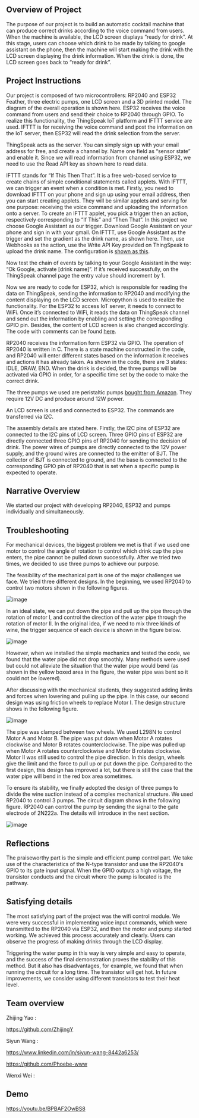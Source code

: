 ## Overview of Project

The purpose of our project is to build an automatic cocktail machine that can produce correct drinks according to the voice command from users. When the machine is available, the LCD screen displays “ready for drink”. At this stage, users can choose which drink to be made by talking to google assistant on the phone, then the machine will start making the drink with the LCD screen displaying the drink information. When the drink is done, the LCD screen goes back to “ready for drink”.

## Project Instructions 

Our project is composed of two microcontrollers: RP2040 and ESP32 Feather, three electric pumps, one LCD screen and a 3D printed model. The diagram of the overall operation is shown here. ESP32 receives the voice command from users and send their choice to RP2040 through GPIO. To realize this functionality, the ThingSpeak IoT platform and IFTTT service are used. IFTTT is for receiving the voice command and post the information on the IoT server, then ESP32 will read the drink selection from the server.

ThingSpeak acts as the server. You can simply sign up with your email address for free, and create a channel by. Name one field as “sensor state” and enable it. Since we will read information from channel using ESP32, we need to use the Read API key as shown here to read data.

IFTTT stands for “If This Then That”. It is a free web-based service to create chains of simple conditional statements called applets. With IFTTT, we can trigger an event when a condition is met. Firstly, you need to download IFTTT on your phone and sign up using your email address, then you can start creating applets. They will be similar applets and serving for one purpose: receiving the voice command and uploading the information onto a server. To create an IFTTT applet, you pick a trigger then an action, respectively corresponding to “If This” and “Then That”. In this project we choose Google Assistant as our trigger. Download Google Assistant on your phone and sign in with your gmail. On IFTTT, use Google Assistant as the trigger and set the gradient as the drink name, as shown here. Then, use Webhooks as the action, use the Write API Key provided on ThingSpeak to upload the drink name. The configuration is [shown as this](https://github.com/ESE519positive/ESE519positive.github.io/blob/main/Instruction/pic1.png).

Now test the chain of events by talking to your Google Assistant in the way: “Ok Google, activate [drink name]”. If it’s received successfully, on the ThingSpeak channel page the entry value should increment by 1.

Now we are ready to code for ESP32, which is responsible for reading the data on ThingSpeak, sending the information to RP2040 and modifying the content displaying on the LCD screen. Micropython is used to realize the functionality. For the ESP32 to access IoT server, it needs to connect to WiFi. Once it’s connected to WiFi, it reads the data on ThingSpeak channel and send out the information by enabling and setting the corresponding GPIO pin. Besides, the content of LCD screen is also changed accordingly. The code with comments can be found [here](https://github.com/ESE519positive/ESE519positive.github.io/blob/main/code/ESP32/main.py).

RP2040 receives the information form ESP32 via GPIO. The operation of RP2040 is written in C. There is a state machine constructed in the code, and RP2040 will enter different states based on the information it receives and actions it has already taken. As shown in the code, there are 3 states: IDLE, DRAW, END. When the drink is decided, the three pumps will be activated via GPIO in order, for a specific time set by the code to make the correct drink.

The three pumps we used are peristaltic pumps [bought from Amazon](https://www.amazon.com/gp/product/B09MVPJXFJ/ref=ppx_yo_dt_b_asin_image_o02_s00?ie=UTF8&psc=1). They require 12V DC and produce around 12W power. 

An LCD screen is used and connected to ESP32. The commands are transferred via I2C.

The assembly details are stated here. Firstly, the I2C pins of ESP32 are connected to the I2C pins of LCD screen. Three GPIO pins of ESP32 are directly connected three GPIO pins of RP2040 for sending the decision of drink. The power wires of pumps are directly connected to the 12V power supply, and the ground wires are connected to the emitter of BJT. The collector of BJT is connected to ground, and the base is connected to the corresponding GPIO pin of RP2040 that is set when a specific pump is expected to operate. 

## Narrative Overview

We started our project with developing RP2040, ESP32 and pumps individually and simultaneously. 

## Troubleshooting

For mechanical devices, the biggest problem we met is that if we used one motor to control the angle of rotation to control which drink cup the pipe enters, the pipe cannot be pulled down successfully. After we tried two times, we decided to use three pumps to achieve our purpose.

The feasibility of the mechanical part is one of the major challenges we face. We tried three different designs. In the beginning, we used RP2040 to control two motors shown in the following figures.

![image](https://github.com/ESE519positive/ESE519positive.github.io/blob/main/Troubleshooting/Picture1.png)

In an ideal state, we can put down the pipe and pull up the pipe through the rotation of motor I, and control the direction of the water pipe through the rotation of motor II. In the original idea, if we need to mix three kinds of wine, the trigger sequence of each device is shown in the figure below.

![image](https://github.com/ESE519positive/ESE519positive.github.io/blob/main/Troubleshooting/Picture2.png)

However, when we installed the simple mechanics and tested the code, we found that the water pipe did not drop smoothly. Many methods were used but could not alleviate the situation that the water pipe would bend (as shown in the yellow boxed area in the figure, the water pipe was bent so it could not be lowered).

After discussing with the mechanical students, they suggested adding limits and forces when lowering and pulling up the pipe. In this case, our second design was using friction wheels to replace Motor I. The design structure shows in the following figure.

![image](https://github.com/ESE519positive/ESE519positive.github.io/blob/main/Troubleshooting/Picture3.png)

The pipe was clamped between two wheels. We used L298N to control Motor A and Motor B. The pipe was put down when Motor A rotates clockwise and Motor B rotates counterclockwise. The pipe was pulled up when Motor A rotates counterclockwise and Motor B rotates clockwise. Motor II was still used to control the pipe direction. In this design, wheels give the limit and the force to pull up or put down the pipe. Compared to the first design, this design has improved a lot, but there is still the case that the water pipe will bend in the red box area sometimes.

To ensure its stability, we finally adopted the design of three pumps to divide the wine suction instead of a complex mechanical structure. We used RP2040 to control 3 pumps. The circuit diagram shows in the following figure. RP2040 can control the pump by sending the signal to the gate electrode of 2N222a. The details will introduce in the next section.

![image](https://github.com/ESE519positive/ESE519positive.github.io/blob/main/Troubleshooting/Picture4.png)

## Reflections

The praiseworthy part is the simple and efficient pump control part. We take use of the characteristics of the N-type transistor and use the RP2040's GPIO to its gate input signal. When the GPIO outputs a high voltage, the transistor conducts and the circuit where the pump is located is the pathway. 

## Satisfying details

The most satisfying part of the project was the wifi control module. We were very successful in implementing voice input commands, which were transmitted to the RP2040 via ESP32, and then the motor and pump started working. We achieved this process accurately and clearly. Users can observe the progress of making drinks through the LCD display.

Triggering the water pump in this way is very simple and easy to operate, and the success of the final demonstration proves the stability of this method. But it also has disadvantages, for example, we found that when running the circuit for a long time. The transistor will get hot. In future improvements, we consider using different transistors to test their heat level.

## Team overview

Zhijing Yao :

https://github.com/ZhijingY

Siyun Wang :

https://www.linkedin.com/in/siyun-wang-8442a6253/

https://github.com/Phoebe-www

Wenxi Wei : 

## Demo

https://youtu.be/BPBAF2OwBS8
